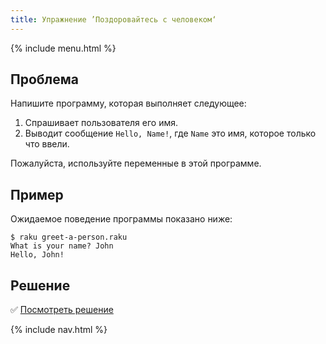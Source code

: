 ```yaml
---
title: Упражнение ’Поздоровайтесь с человеком‘
---
```


{% include menu.html %}

## Проблема

Напишите программу, которая выполняет следующее:

1. Спрашивает пользователя его имя.
2. Выводит сообщение `Hello, Name!`, где `Name` это имя, которое только что
   ввели.

Пожалуйста, используйте переменные в этой программе.

## Пример

Ожидаемое поведение программы показано ниже:

```console
$ raku greet-a-person.raku
What is your name? John
Hello, John!
```

## Решение

✅ [Посмотреть решение](solution)

{% include nav.html %}
